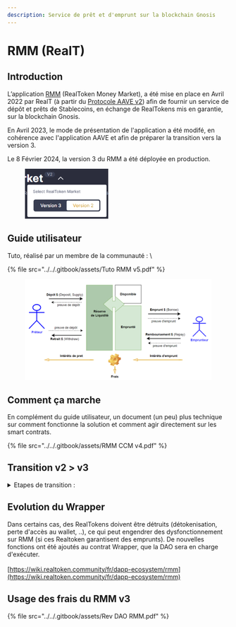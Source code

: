 ```yaml
---
description: Service de prêt et d'emprunt sur la blockchain Gnosis
---
```


# RMM (RealT)

## Introduction

L’application [RMM](https://rmm.realtoken.network/markets) (RealToken Money Market), a été mise en place en Avril 2022 par RealT (à partir du [Protocole AAVE v2](rmm-v2-avril-2022.md)) afin de fournir un service de dépôt et prêts de Stablecoins, en échange de RealTokens mis en garantie, sur la blockchain Gnosis.

En Avril 2023, le mode de présentation de l'application a été modifé, en cohérence avec l'application AAVE et afin de préparer la transition vers la version 3.

Le 8 Février 2024, la version 3 du RMM a été déployée en production.

<figure><img src="../../.gitbook/assets/image (1) (1) (1) (1) (1) (1) (1) (1) (1) (1) (1) (1) (1) (1) (1) (1) (1) (1) (1) (1) (1) (1) (1) (1) (1) (1) (1) (1) (1) (1) (1) (1) (1) (1) (1) (1).png" alt="" width="189"><figcaption></figcaption></figure>

## Guide utilisateur

Tuto, réalisé par un membre de la communauté : \


{% file src="../../.gitbook/assets/Tuto RMM v5.pdf" %}

<figure><img src="../../.gitbook/assets/image (1) (1) (1) (1) (1) (1) (1) (1) (1) (1) (1) (1) (1) (1) (1) (1) (1) (1) (1) (1) (1) (1) (1) (1) (1) (1).png" alt="" width="563"><figcaption></figcaption></figure>

## Comment ça marche

En complément du guide utilisateur, un document (un peu) plus technique sur comment fonctionne la solution et comment agir directement sur les smart contrats.

{% file src="../../.gitbook/assets/RMM CCM v4.pdf" %}



## Transition v2 > v3

<details>

<summary>Etapes de transition : </summary>

* La liste des Realtokens "collatéralisables" est, dans un premier temps, identique en v2 et v3 (pour ne pas augmenter la demande de liquidité). De nouveaux Realtokens collatéralisables seront ajoutés progressivement en v3 par la suite.
* L'usage du RMM v2 a été limité : il n'est plus possible de déposer, ni d'emprunter. Les retraits et remboursements demeurent eux actifs (afin de pouvoir quitter cette version),Les loyers, payés en armmWXDAI, le seront sur le RMM v3 et plus sur la v2,
* Les loyers déjà payables en armmXDAI, seront aussi payables en armmUSDC,
* Augmentation de la LTV des RealTokens sur le RMM v2 et envoi d'un mail par RealT,
* Le Facteur de Réserve, des WXDAI sur RMM v2, a été progressivement augmenté de 10% à 25, puis 50%, puis 75% !..afin de limiter le taux des dépôts de WXDAI sur RMM v2 (et favoriser la migration),
* 28 Février : Une première série de 16 nouvelles propriétés, a été ajoutée au RMM v3. La LTV des propriétés sur RMM v3 a été porté de 50 à 60%,&#x20;
* 6 Avril : 158 Propriétés sont collatéralisables (vs 54 à l'origine),
* 4 Mai : 290 Propriétés sont maintenant collatéralisables !\
  Le facteur de réserve de la v2 a été porté à 100% (donc plus aucun intérêt, n'est versé sur les dépôts de XDAI).\
  98 K ont été ajoutés par RealT sur la v2, afin de permettre à ceux qui ne pouvaient retirer leurs dépôts de XDAI par manque de liquidité, de pouvoir le faire.
* Le 6 Juin : 142 nouvelles propriétés ont été ajoutées au RMM v3. Ce qui fait au total 432 sur plus de 520 propriétés, disponibles comme collatéral.&#x20;
* 23 Juillet : 35 propriétés ont été ajoutées au RMM.
* ...

</details>

## Evolution du Wrapper

Dans certains cas, des RealTokens doivent être détruits (détokenisation, perte d'accès au wallet, ..), ce qui peut engendrer des dysfonctionnement sur RMM (si ces Realtoken garantisent des emprunts). De nouvelles fonctions ont été ajoutés au contrat Wrapper, que la DAO sera en charge d'exécuter.\
\
[https://wiki.realtoken.community/fr/dapp-ecosystem/rmm](https://wiki.realtoken.community/fr/dapp-ecosystem/rmm)

## Usage des frais du RMM v3

{% file src="../../.gitbook/assets/Rev DAO RMM.pdf" %}

